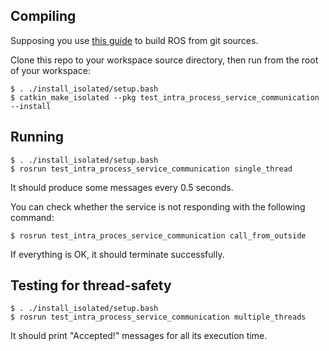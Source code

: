 ## Compiling

Supposing you use [this guide](http://vasalf.net/au/ros-build.html) to build ROS from git sources.

Clone this repo to your workspace source directory, then run from the root of your workspace:

```
$ . ./install_isolated/setup.bash
$ catkin_make_isolated --pkg test_intra_process_service_communication --install
```

## Running

```
$ . ./install_isolated/setup.bash
$ rosrun test_intra_process_service_communication single_thread
```

It should produce some messages every 0.5 seconds.

You can check whether the service is not responding with the following command:

```
$ rosrun test_intra_proces_service_communication call_from_outside
```

If everything is OK, it should terminate successfully.

## Testing for thread-safety

```
$ . ./install_isolated/setup.bash
$ rosrun test_intra_process_service_communication multiple_threads
```

It should print "Accepted!" messages for all its execution time.